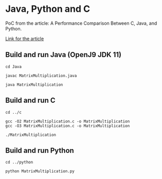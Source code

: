 # Java, Python and C

PoC from the article: A Performance Comparison Between C, Java, and Python.

[Link for the article](https://medium.com/swlh/a-performance-comparison-between-c-java-and-python-df3890545f6d)

## Build and run Java (OpenJ9 JDK 11)

```shell
cd Java
```

```shell
javac MatrixMultiplication.java
```

```shell
java MatrixMultiplication
```

## Build and run C

```shell
cd ../c
```

```shell
gcc -O2 MatrixMultiplication.c -o MatrixMultiplication
gcc -O3 MatrixMultiplication.c -o MatrixMultiplication
```

```shell
./MatrixMultiplication
```

## Build and run Python

```shell
cd ../python
```

```shell
python MatrixMultiplication.py
```